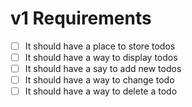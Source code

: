 # v1 Requirements

- [ ] It should have a place to store todos
- [ ] It should have a way to display todos
- [ ] It should have a say to add new todos
- [ ] It should have a way to change todo
- [ ] It should have a way to delete a todo